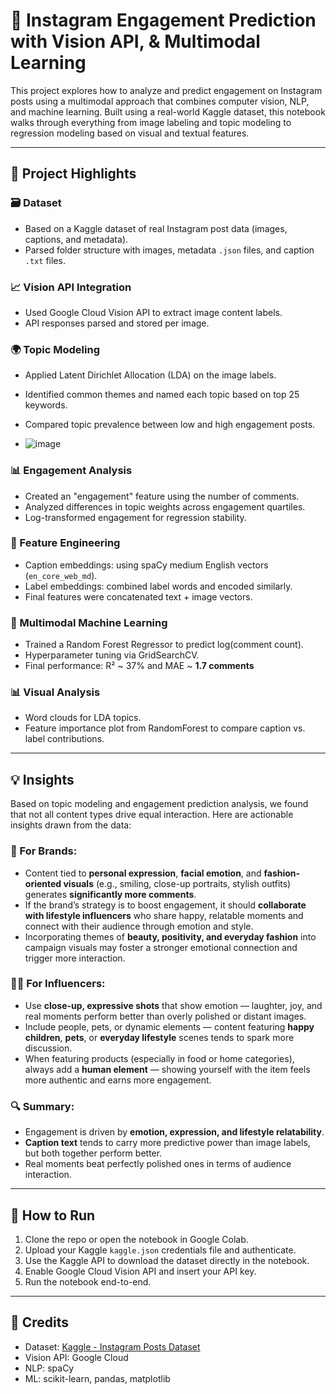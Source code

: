 # 📲 Instagram Engagement Prediction with Vision API, & Multimodal Learning

This project explores how to analyze and predict engagement on Instagram posts using a multimodal approach that combines computer vision, NLP, and machine learning. Built using a real-world Kaggle dataset, this notebook walks through everything from image labeling and topic modeling to regression modeling based on visual and textual features.

---

## 🔹 Project Highlights

### 🗃️ Dataset
- Based on a Kaggle dataset of real Instagram post data (images, captions, and metadata).
- Parsed folder structure with images, metadata `.json` files, and caption `.txt` files.

### 📈 Vision API Integration
- Used Google Cloud Vision API to extract image content labels.
- API responses parsed and stored per image.

### 🌍 Topic Modeling
- Applied Latent Dirichlet Allocation (LDA) on the image labels.
- Identified common themes and named each topic based on top 25 keywords.
- Compared topic prevalence between low and high engagement posts.

- ![image](https://github.com/user-attachments/assets/1e9a38d7-d7e9-42c0-a611-da5d986d952f)


### 📊 Engagement Analysis
- Created an "engagement" feature using the number of comments.
- Analyzed differences in topic weights across engagement quartiles.
- Log-transformed engagement for regression stability.

### 🎨 Feature Engineering
- Caption embeddings: using spaCy medium English vectors (`en_core_web_md`).
- Label embeddings: combined label words and encoded similarly.
- Final features were concatenated text + image vectors.

### 🤖 Multimodal Machine Learning
- Trained a Random Forest Regressor to predict log(comment count).
- Hyperparameter tuning via GridSearchCV.
- Final performance: R² ~ 37% and MAE ~ **1.7 comments**

### 📊 Visual Analysis
- Word clouds for LDA topics.
- Feature importance plot from RandomForest to compare caption vs. label contributions.

---

## 💡 Insights

Based on topic modeling and engagement prediction analysis, we found that not all content types drive equal interaction. Here are actionable insights drawn from the data:

### 📢 For Brands:
- Content tied to **personal expression**, **facial emotion**, and **fashion-oriented visuals** (e.g., smiling, close-up portraits, stylish outfits) generates **significantly more comments**.
- If the brand’s strategy is to boost engagement, it should **collaborate with lifestyle influencers** who share happy, relatable moments and connect with their audience through emotion and style.
- Incorporating themes of **beauty, positivity, and everyday fashion** into campaign visuals may foster a stronger emotional connection and trigger more interaction.

### 👩‍💼 For Influencers:
- Use **close-up, expressive shots** that show emotion — laughter, joy, and real moments perform better than overly polished or distant images.
- Include people, pets, or dynamic elements — content featuring **happy children**, **pets**, or **everyday lifestyle** scenes tends to spark more discussion.
- When featuring products (especially in food or home categories), always add a **human element** — showing yourself with the item feels more authentic and earns more engagement.

### 🔍 Summary:
- Engagement is driven by **emotion, expression, and lifestyle relatability**.
- **Caption text** tends to carry more predictive power than image labels, but both together perform better.
- Real moments beat perfectly polished ones in terms of audience interaction.

---

## 🚀 How to Run
1. Clone the repo or open the notebook in Google Colab.
2. Upload your Kaggle `kaggle.json` credentials file and authenticate.
3. Use the Kaggle API to download the dataset directly in the notebook.
4. Enable Google Cloud Vision API and insert your API key.
5. Run the notebook end-to-end.

---

## 🌟 Credits
- Dataset: [Kaggle - Instagram Posts Dataset](https://www.kaggle.com/datasets/thecoderenroute/instagram-posts-dataset)
- Vision API: Google Cloud
- NLP: spaCy
- ML: scikit-learn, pandas, matplotlib

